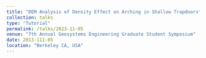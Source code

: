 ```yaml
---
title: "DEM Analysis of Density Effect on Arching in Shallow Trapdoors"
collection: talks
type: "Tutorial"
permalink: /talks/2023-11-05
venue: "7th Annual Geosystems Engineering Graduate Student Symposium"
date: 2013-111-05
location: "Berkeley CA, USA"
---
```


